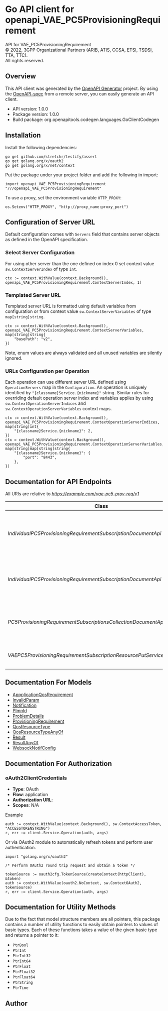 # Go API client for openapi_VAE_PC5ProvisioningRequirement

API for VAE_PC5ProvisioningRequirement  
© 2022, 3GPP Organizational Partners (ARIB, ATIS, CCSA, ETSI, TSDSI, TTA, TTC).  
All rights reserved.


## Overview
This API client was generated by the [OpenAPI Generator](https://openapi-generator.tech) project.  By using the [OpenAPI-spec](https://www.openapis.org/) from a remote server, you can easily generate an API client.

- API version: 1.0.0
- Package version: 1.0.0
- Build package: org.openapitools.codegen.languages.GoClientCodegen

## Installation

Install the following dependencies:

```shell
go get github.com/stretchr/testify/assert
go get golang.org/x/oauth2
go get golang.org/x/net/context
```

Put the package under your project folder and add the following in import:

```golang
import openapi_VAE_PC5ProvisioningRequirement "///openapi_VAE_PC5ProvisioningRequirement"
```

To use a proxy, set the environment variable `HTTP_PROXY`:

```golang
os.Setenv("HTTP_PROXY", "http://proxy_name:proxy_port")
```

## Configuration of Server URL

Default configuration comes with `Servers` field that contains server objects as defined in the OpenAPI specification.

### Select Server Configuration

For using other server than the one defined on index 0 set context value `sw.ContextServerIndex` of type `int`.

```golang
ctx := context.WithValue(context.Background(), openapi_VAE_PC5ProvisioningRequirement.ContextServerIndex, 1)
```

### Templated Server URL

Templated server URL is formatted using default variables from configuration or from context value `sw.ContextServerVariables` of type `map[string]string`.

```golang
ctx := context.WithValue(context.Background(), openapi_VAE_PC5ProvisioningRequirement.ContextServerVariables, map[string]string{
	"basePath": "v2",
})
```

Note, enum values are always validated and all unused variables are silently ignored.

### URLs Configuration per Operation

Each operation can use different server URL defined using `OperationServers` map in the `Configuration`.
An operation is uniquely identified by `"{classname}Service.{nickname}"` string.
Similar rules for overriding default operation server index and variables applies by using `sw.ContextOperationServerIndices` and `sw.ContextOperationServerVariables` context maps.

```golang
ctx := context.WithValue(context.Background(), openapi_VAE_PC5ProvisioningRequirement.ContextOperationServerIndices, map[string]int{
	"{classname}Service.{nickname}": 2,
})
ctx = context.WithValue(context.Background(), openapi_VAE_PC5ProvisioningRequirement.ContextOperationServerVariables, map[string]map[string]string{
	"{classname}Service.{nickname}": {
		"port": "8443",
	},
})
```

## Documentation for API Endpoints

All URIs are relative to *https://example.com/vae-pc5-prov-req/v1*

Class | Method | HTTP request | Description
------------ | ------------- | ------------- | -------------
*IndividualPC5ProvisioningRequirementSubscriptionDocumentApi* | [**DeletePC5ProvisioningRequirementSubscription**](docs/IndividualPC5ProvisioningRequirementSubscriptionDocumentApi.md#deletepc5provisioningrequirementsubscription) | **Delete** /subscriptions/{subscriptionId} | VAE PC5 Provisioning Requirement Subscription resource delete service Operation
*IndividualPC5ProvisioningRequirementSubscriptionDocumentApi* | [**ReadPC5ProvisioningRequirementSubscription**](docs/IndividualPC5ProvisioningRequirementSubscriptionDocumentApi.md#readpc5provisioningrequirementsubscription) | **Get** /subscriptions/{subscriptionId} | VAE PC5 Provisioning Requirement Subscription resource read service Operation
*PC5ProvisioningRequirementSubscriptionsCollectionDocumentApi* | [**Create**](docs/PC5ProvisioningRequirementSubscriptionsCollectionDocumentApi.md#create) | **Post** /subscriptions | VAE_PC5 Provisioning Requirement resource create service Operation
*VAEPC5ProvisioningRequirementSubscriptionResourcePutServiceOperationApi* | [**UpdatePC5ProvisioningRequirementSubscription**](docs/VAEPC5ProvisioningRequirementSubscriptionResourcePutServiceOperationApi.md#updatepc5provisioningrequirementsubscription) | **Put** /subscriptions/{subscriptionId} | Updates/replaces an existing subscription resource


## Documentation For Models

 - [AppplicationQosRequirement](docs/AppplicationQosRequirement.md)
 - [InvalidParam](docs/InvalidParam.md)
 - [Notification](docs/Notification.md)
 - [PlmnId](docs/PlmnId.md)
 - [ProblemDetails](docs/ProblemDetails.md)
 - [ProvisioningRequirement](docs/ProvisioningRequirement.md)
 - [QosResourceType](docs/QosResourceType.md)
 - [QosResourceTypeAnyOf](docs/QosResourceTypeAnyOf.md)
 - [Result](docs/Result.md)
 - [ResultAnyOf](docs/ResultAnyOf.md)
 - [WebsockNotifConfig](docs/WebsockNotifConfig.md)


## Documentation For Authorization



### oAuth2ClientCredentials


- **Type**: OAuth
- **Flow**: application
- **Authorization URL**: 
- **Scopes**: N/A

Example

```golang
auth := context.WithValue(context.Background(), sw.ContextAccessToken, "ACCESSTOKENSTRING")
r, err := client.Service.Operation(auth, args)
```

Or via OAuth2 module to automatically refresh tokens and perform user authentication.

```golang
import "golang.org/x/oauth2"

/* Perform OAuth2 round trip request and obtain a token */

tokenSource := oauth2cfg.TokenSource(createContext(httpClient), &token)
auth := context.WithValue(oauth2.NoContext, sw.ContextOAuth2, tokenSource)
r, err := client.Service.Operation(auth, args)
```


## Documentation for Utility Methods

Due to the fact that model structure members are all pointers, this package contains
a number of utility functions to easily obtain pointers to values of basic types.
Each of these functions takes a value of the given basic type and returns a pointer to it:

* `PtrBool`
* `PtrInt`
* `PtrInt32`
* `PtrInt64`
* `PtrFloat`
* `PtrFloat32`
* `PtrFloat64`
* `PtrString`
* `PtrTime`

## Author



